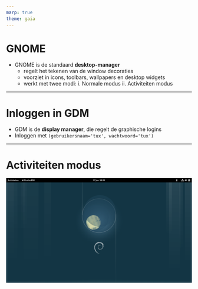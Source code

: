 ```yaml
---
marp: true
theme: gaia
---
```

# GNOME
- GNOME is de standaard **desktop-manager**
    - regelt het tekenen van de window decoraties
    - voorziet in icons, toolbars, wallpapers en desktop widgets
    - werkt met twee modi:
        i. Normale modus
        ii. Activiteiten modus

---
# Inloggen in GDM
- GDM is de **display manager**, die regelt de graphische logins
- Inloggen met ```(gebruikersnaam='tux', wachtwoord='tux')```
---

# Activiteiten modus
![width:1000px](./img/activiteiten-modus.png)
